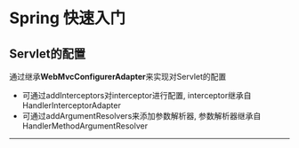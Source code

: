 # Spring 快速入门

## Servlet的配置

通过继承**WebMvcConfigurerAdapter**来实现对Servlet的配置

- 可通过addInterceptors对interceptor进行配置, interceptor继承自HandlerInterceptorAdapter
- 可通过addArgumentResolvers来添加参数解析器, 参数解析器继承自HandlerMethodArgumentResolver



---

[spring-restful-authorization]: https://github.com/ScienJus/spring-restful-authorization